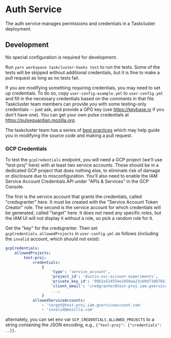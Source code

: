 # Auth Service

The auth service manages permissions and credentials in a Taskcluster deployment.

## Development

No special configuration is required for development.

Run `yarn workspace taskcluster-hooks test` to run the tests.
Some of the tests will be skipped without additional credentials, but it is fine to make a pull request as long as no tests fail.

If you are modifying something requiring credentials, you may need to set up credentials.
To do so, copy `user-config-example.yml` to `user-config.yml` and fill in the necessary credentials based on the comments in that file.
Taskcluster team members can provide you with some testing-only credentials -- just ask, and provide a GPG key (use https://keybase.io if you don't have one).
You can get your own pulse credentials at https://pulseguardian.mozilla.org.

The taskcluster team has a series of [best practices](../../dev-docs/best-practices) which may help guide you in modifying the source code and making a pull request.

### GCP Credentials

To test the `gcpCredentials` endpoint, you will need a GCP project (we'll use "test-proj" here) with at least two service accounts.
These should be in a dedicated GCP project that does nothing else, to eliminate risk of damage or disclosure due to misconfiguration.
You'll also need to enable the IAM Service Account Credentials API under "APIs & Services" in the GCP Console.

The first is the service account that grants the credentials, called "credsgranter" here.
It must be created with the "Service Account Token Creator" role.
The second is the service account for which credentials will be generated, called "target" here.
It does not need any specific roles, but the IAM UI will not display it without a role, so pick a random role for it.

Get the "key" for the credsgranter.
Then set `gcpCredentials.allowedProjects` in `user-config.yml` as follows (including the `invalid` account, which should not exist):

```yaml
gcpCredentials:
    allowedProjects:
        test-proj:
            credentials:
                {
                    'type': 'service_account',
                    'project_id': 'dustin-svc-account-experiments',
                    'private_key_id': '99b2a524554e2450aa23cb9d73d076b19173da5a',
                    'client_email': 'credgranter@test-proj.iam.gserviceaccount.com',
                    ...,
                }
            allowedServiceAccounts:
                - 'target@test-proj.iam.gserviceaccount.com'
                - 'invalid@mozilla.com'
```

alternately, you can set env var `GCP_CREDENTIALS_ALLOWED_PROJECTS` to a string
containing the JSON encoding, e.g., `{"test-proj": {"credentials": ..}}`.
